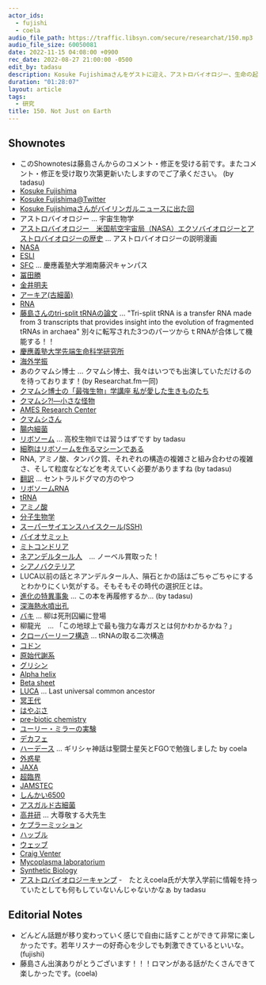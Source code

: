 ```yaml
---
actor_ids:
  - fujishi
  - coela
audio_file_path: https://traffic.libsyn.com/secure/researchat/150.mp3 
audio_file_size: 60050081
date: 2022-11-15 04:08:00 +0900
rec_date: 2022-08-27 21:00:00 -0500
edit_by: tadasu
description: Kosuke Fujishimaさんをゲストに迎え、アストロバイオロジー、生命の起源などについて話しました。
duration: "01:28:07"
layout: article
tags:
  - 研究
title: 150. Not Just on Earth
---
```


## Shownotes
- このShownotesは藤島さんからのコメント・修正を受ける前です。またコメント・修正を受け取り次第更新いたしますのでご了承ください。 (by tadasu)
- [Kosuke Fujishima](http://www.elsi.jp/en/members/researchers/kfujishima/)
- [Kosuke Fujishima@Twitter](https://twitter.com/ELSI_Fujishima) 
- [Kosuke Fujishimaさんがバイリンガルニュースに出た回](https://bilingualnews.libsyn.com/365-fujishima-053019)
- アストロバイオロジー ... 宇宙生物学
- [アストロバイオロジー　米国航空宇宙局（NASA）エクソバイオロジーとアストロバイオロジーの歴史](https://astrobiology.nasa.gov/uploads/filer_public/02/c5/02c5c11f-046a-4607-a5f4-44377c3e74e4/issue7japanesefirstedition_elsi_med.pdf) ... アストロバイオロジーの説明漫画
- [NASA](https://www.nasa.gov/)
- [ESLI](https://www.elsi.jp/)
- [SFC](https://www.sfc.keio.ac.jp/) ... 慶應義塾大学湘南藤沢キャンパス
- [冨田勝](https://ja.wikipedia.org/wiki/%E5%86%A8%E7%94%B0%E5%8B%9D)
- [金井明夫](https://researchmap.jp/read0116105)
- [アーキア(古細菌)](https://ja.wikipedia.org/wiki/%E5%8F%A4%E7%B4%B0%E8%8F%8C) 
- [RNA](https://en.wikipedia.org/wiki/RNA)
- [藤島さんのtri-split tRNAの論文](https://www.pnas.org/doi/10.1073/pnas.0808246106) ... "Tri-split tRNA is a transfer RNA made from 3 transcripts that provides insight into the evolution of fragmented tRNAs in archaea" 別々に転写された3つのパーツからｔRNAが合体して機能する！！
- [慶應義塾大学先端生命科学研究所](https://www.iab.keio.ac.jp/)
- [海外学振](https://www.jsps.go.jp/j-ab/)
- あのクマムシ博士 ... クマムシ博士、我々はいつでも出演していただけるのを待っております！(by Researchat.fm一同)
- [クマムシ博士の「最強生物」学講座 私が愛した生きものたち](https://www.amazon.co.jp/dp/4103347112?tag=researchatf04-22)
- [クマムシ?!―小さな怪物](https://www.amazon.co.jp/dp/4000074628?tag=researchatf04-22)
- [AMES Research Center](https://www.nasa.gov/ames)
- [クマムシさん](http://www.kumamushisan.net/about.html)
- [腸内細菌](https://ja.wikipedia.org/wiki/%E8%85%B8%E5%86%85%E7%B4%B0%E8%8F%8C)
- [リボソーム](https://ja.wikipedia.org/wiki/%E3%83%AA%E3%83%9C%E3%82%BD%E3%83%BC%E3%83%A0) ... 高校生物IIでは習うはずです by tadasu
- [細胞はリボソームを作るマシーンである](https://twitter.com/researchat_fm/status/1508768471970205701)
- RNA, アミノ酸、タンパク質、それぞれの構造の複雑さと組み合わせの複雑さ、そして粒度などなどを考えていく必要がありますね (by tadasu)
- [翻訳](https://ja.wikipedia.org/wiki/%E7%BF%BB%E8%A8%B3_(%E7%94%9F%E7%89%A9%E5%AD%A6)) ... セントラルドグマの方のやつ
- [リボソームRNA](https://ja.wikipedia.org/wiki/%E3%83%AA%E3%83%9C%E3%82%BD%E3%83%BC%E3%83%A0RNA)
- [tRNA](https://en.wikipedia.org/wiki/Transfer_RNA)
- [アミノ酸](https://ja.wikipedia.org/wiki/%E3%82%A2%E3%83%9F%E3%83%8E%E9%85%B8)
- [分子生物学](https://ja.wikipedia.org/wiki/%E5%88%86%E5%AD%90%E7%94%9F%E7%89%A9%E5%AD%A6)
- [スーパーサイエンスハイスクール(SSH)](https://www.jst.go.jp/cpse/ssh/ssh/public/about.html)
- [バイオサミット](https://www.bio-summit.org/)
- [ミトコンドリア](https://ja.wikipedia.org/wiki/%E3%83%9F%E3%83%88%E3%82%B3%E3%83%B3%E3%83%89%E3%83%AA%E3%82%A2)
- [ネアンデルタール人](https://ja.wikipedia.org/wiki/%E3%83%8D%E3%82%A2%E3%83%B3%E3%83%87%E3%83%AB%E3%82%BF%E3%83%BC%E3%83%AB%E4%BA%BA)　… ノーベル賞取った！
- [シアノバクテリア](http://photosynthesis.c.u-tokyo.ac.jp/cyano.html)
- LUCA以前の話とネアンデルタール人、隕石とかの話はごちゃごちゃにするとわかりにくい気がする。そもそもその時代の選択圧とは。
- [進化の特異事象](https://www.amazon.co.jp/dp/4903532054?tag=researchatf04-22) ... この本を再履修するか... (by tadasu)
- [深海熱水噴出孔](https://ja.wikipedia.org/wiki/%E7%86%B1%E6%B0%B4%E5%99%B4%E5%87%BA%E5%AD%94)
- [バキ](https://www.amazon.co.jp/dp/B0749QNGX7/?tag=researchatf04-22) ... 柳は死刑囚編に登場
- 柳龍光　... 「この地球上で最も強力な毒ガスとは何かわかるかね？」
- [クローバーリーフ構造](http://www.ach.ehime-u.ac.jp/bchem/RNAmodification2.html) ... tRNAの取る二次構造
- [コドン](https://ja.wikipedia.org/wiki/%E3%82%B3%E3%83%89%E3%83%B3)
- [原始代謝系](https://www.elsi.jp/research/research_fields_and_topics_old/proto_metabolism_system/)
- [グリシン](https://ja.wikipedia.org/wiki/%E3%82%B0%E3%83%AA%E3%82%B7%E3%83%B3)　
- [Alpha helix](https://ja.wikipedia.org/wiki/%CE%91%E3%83%98%E3%83%AA%E3%83%83%E3%82%AF%E3%82%B9)
- [Beta sheet](https://ja.wikipedia.org/wiki/%CE%92%E3%82%B7%E3%83%BC%E3%83%88)
- [LUCA](https://en.wikipedia.org/wiki/Last_universal_common_ancestor) ... Last universal common ancestor
- [冥王代](https://ja.wikipedia.org/wiki/%E5%86%A5%E7%8E%8B%E4%BB%A3)
- [はやぶさ](https://www.isas.jaxa.jp/missions/spacecraft/past/hayabusa.html)
- [pre-biotic chemistry](https://en.wikipedia.org/wiki/Abiogenesis)
- [ユーリー・ミラーの実験](https://ja.wikipedia.org/wiki/%E3%83%A6%E3%83%BC%E3%83%AA%E3%83%BC-%E3%83%9F%E3%83%A9%E3%83%BC%E3%81%AE%E5%AE%9F%E9%A8%93)
- [デカフェ](https://ja.wikipedia.org/wiki/%E3%83%87%E3%82%AB%E3%83%95%E3%82%A7)
- [ハーデース](https://ja.wikipedia.org/wiki/%E3%83%8F%E3%83%BC%E3%83%87%E3%83%BC%E3%82%B9) ... ギリシャ神話は聖闘士星矢とFGOで勉強しました by coela
- [外惑星](https://ja.wikipedia.org/wiki/%E5%A4%96%E6%83%91%E6%98%9F)
- [JAXA](https://global.jaxa.jp/)
- [超臨界](https://ja.wikipedia.org/wiki/%E8%B6%85%E8%87%A8%E7%95%8C%E6%B5%81%E4%BD%93)
- [JAMSTEC](https://www.jamstec.go.jp/e/)
- [しんかい6500](https://www.jamstec.go.jp/shinkai6500/)
- [アスガルド古細菌](https://ja.wikipedia.org/wiki/%E3%82%A2%E3%82%B9%E3%82%AC%E3%83%AB%E3%83%89%E5%8F%A4%E7%B4%B0%E8%8F%8C)
- [高井研](https://ja.wikipedia.org/wiki/%E9%AB%98%E4%BA%95%E7%A0%94) ... 大尊敬する大先生
- [ケプラーミッション](https://ja.wikipedia.org/wiki/%E3%82%B1%E3%83%97%E3%83%A9%E3%83%BC_(%E6%8E%A2%E6%9F%BB%E6%A9%9F))
- [ハッブル](https://ja.wikipedia.org/wiki/%E3%83%8F%E3%83%83%E3%83%96%E3%83%AB%E5%AE%87%E5%AE%99%E6%9C%9B%E9%81%A0%E9%8F%A1)
- [ウェッブ](https://ja.wikipedia.org/wiki/%E3%82%B8%E3%82%A7%E3%82%A4%E3%83%A0%E3%82%BA%E3%83%BB%E3%82%A6%E3%82%A7%E3%83%83%E3%83%96%E5%AE%87%E5%AE%99%E6%9C%9B%E9%81%A0%E9%8F%A1)
- [Craig Venter](https://www.jcvi.org/about/j-craig-venter)
- [Mycoplasma laboratorium](https://en.wikipedia.org/wiki/Mycoplasma_laboratorium)
- [Synthetic Biology](https://en.wikipedia.org/wiki/Synthetic_biology)
- [アストロバイオロジーキャンプ](https://sites.google.com/view/keio-astrobiology-camp)
-　たとえcoela氏が大学入学前に情報を持っていたとしても何もしていないんじゃないかなぁ by tadasu

## Editorial Notes
- どんどん話題が移り変わっていく感じで自由に話すことができて非常に楽しかったです。若年リスナーの好奇心を少しでも刺激できているといいな。(fujishi)
- 藤島さん出演ありがとうございます！！！ロマンがある話がたくさんできて楽しかったです。(coela)
